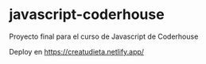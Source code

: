# javascript-coderhouse
Proyecto final para el curso de Javascript de Coderhouse

Deploy en https://creatudieta.netlify.app/
